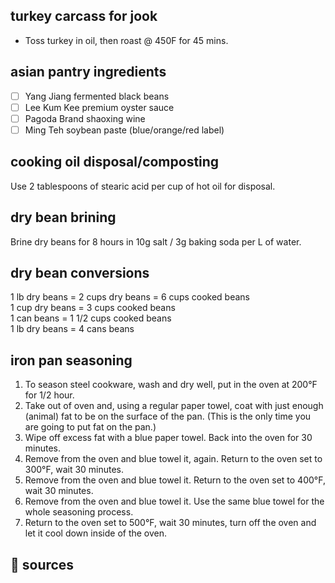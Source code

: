 ## turkey carcass for jook  
* Toss turkey in oil, then roast @ 450F for 45 mins.  

## asian pantry ingredients
- [ ] Yang Jiang fermented black beans
- [ ] Lee Kum Kee premium oyster sauce
- [ ] Pagoda Brand shaoxing wine
- [ ] Ming Teh soybean paste (blue/orange/red label)

## cooking oil disposal/composting
Use 2 tablespoons of stearic acid per cup of hot oil for disposal.

## dry bean brining
Brine dry beans for 8 hours in 10g salt / 3g baking soda per L of water.

## dry bean conversions
1 lb dry beans = 2 cups dry beans = 6 cups cooked beans  
1 cup dry beans = 3 cups cooked beans  
1 can beans = 1 1/2 cups cooked beans  
1 lb dry beans = 4 cans beans  

## iron pan seasoning
1. To season steel cookware, wash and dry well, put in the oven at 200°F for 1/2 hour.
2. Take out of oven and, using a regular paper towel, coat with just enough (animal) fat to be on the surface of the pan. (This is the only time you are going to put fat on the pan.)
3. Wipe off excess fat with a blue paper towel. Back into the oven for 30 minutes.
4. Remove from the oven and blue towel it, again. Return to the oven set to 300°F, wait 30 minutes.
5. Remove from the oven and blue towel it. Return to the oven set to 400°F, wait 30 minutes.
6. Remove from the oven and blue towel it. Use the same blue towel for the whole seasoning process.
7. Return to the oven set to 500°F, wait 30 minutes, turn off the oven and let it cool down inside of the oven.

## 🔗 sources  
